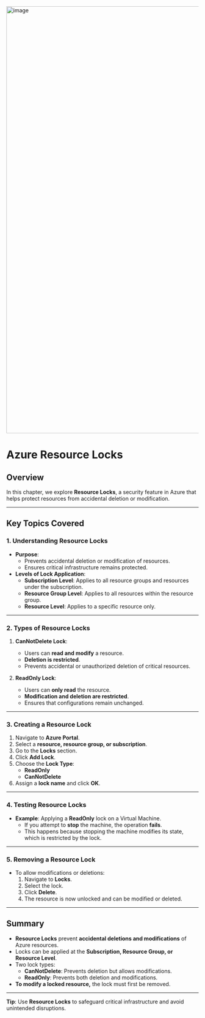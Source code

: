 <img width="1116" alt="image" src="https://github.com/user-attachments/assets/78cb7d8d-3249-43cc-8f5a-52f9f4985ff1" />

# Azure Resource Locks

## Overview
In this chapter, we explore **Resource Locks**, a security feature in Azure that helps protect resources from accidental deletion or modification.

---

## Key Topics Covered
### 1. **Understanding Resource Locks**
   - **Purpose**:
     - Prevents accidental deletion or modification of resources.
     - Ensures critical infrastructure remains protected.
   - **Levels of Lock Application**:
     - **Subscription Level**: Applies to all resource groups and resources under the subscription.
     - **Resource Group Level**: Applies to all resources within the resource group.
     - **Resource Level**: Applies to a specific resource only.

---

### 2. **Types of Resource Locks**
1. **CanNotDelete Lock**:
   - Users can **read and modify** a resource.
   - **Deletion is restricted**.
   - Prevents accidental or unauthorized deletion of critical resources.

2. **ReadOnly Lock**:
   - Users can **only read** the resource.
   - **Modification and deletion are restricted**.
   - Ensures that configurations remain unchanged.

---

### 3. **Creating a Resource Lock**
1. Navigate to **Azure Portal**.
2. Select a **resource, resource group, or subscription**.
3. Go to the **Locks** section.
4. Click **Add Lock**.
5. Choose the **Lock Type**:
   - **ReadOnly**
   - **CanNotDelete**
6. Assign a **lock name** and click **OK**.

---

### 4. **Testing Resource Locks**
- **Example**: Applying a **ReadOnly** lock on a Virtual Machine.
  - If you attempt to **stop** the machine, the operation **fails**.
  - This happens because stopping the machine modifies its state, which is restricted by the lock.

---

### 5. **Removing a Resource Lock**
- To allow modifications or deletions:
  1. Navigate to **Locks**.
  2. Select the lock.
  3. Click **Delete**.
  4. The resource is now unlocked and can be modified or deleted.

---

## Summary
- **Resource Locks** prevent **accidental deletions and modifications** of Azure resources.
- Locks can be applied at the **Subscription, Resource Group, or Resource Level**.
- Two lock types:
  - **CanNotDelete**: Prevents deletion but allows modifications.
  - **ReadOnly**: Prevents both deletion and modifications.
- **To modify a locked resource,** the lock must first be removed.

---
**Tip**: Use **Resource Locks** to safeguard critical infrastructure and avoid unintended disruptions.
